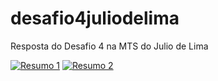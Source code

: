 # desafio4juliodelima
Resposta do Desafio 4 na MTS do Julio de Lima

[![Resumo 1](resumo1.png)](https://github.com/weudessantos/desafio4juliodelima/blob/main/resumo1.jpeg)
[![Resumo 2](resumo2.png)](https://github.com/weudessantos/desafio4juliodelima/blob/main/resumo2.jpeg)
